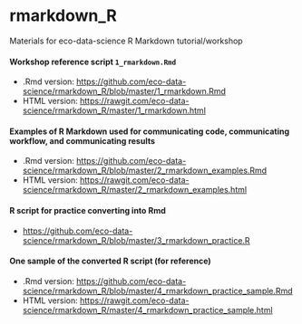 # rmarkdown_R
Materials for eco-data-science R Markdown tutorial/workshop

#### Workshop reference script `1_rmarkdown.Rmd`

* .Rmd version: https://github.com/eco-data-science/rmarkdown_R/blob/master/1_rmarkdown.Rmd
* HTML version: https://rawgit.com/eco-data-science/rmarkdown_R/master/1_rmarkdown.html

#### Examples of R Markdown used for communicating code, communicating workflow, and communicating results

* .Rmd version: https://github.com/eco-data-science/rmarkdown_R/blob/master/2_rmarkdown_examples.Rmd
* HTML version: https://rawgit.com/eco-data-science/rmarkdown_R/master/2_rmarkdown_examples.html

#### R script for practice converting into Rmd

* https://github.com/eco-data-science/rmarkdown_R/blob/master/3_rmarkdown_practice.R

#### One sample of the converted R script (for reference)

* .Rmd version: https://github.com/eco-data-science/rmarkdown_R/blob/master/4_rmarkdown_practice_sample.Rmd
* HTML version: https://rawgit.com/eco-data-science/rmarkdown_R/master/4_rmarkdown_practice_sample.html